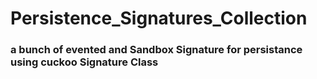 # Persistence_Signatures_Collection
### a bunch of evented and Sandbox Signature for persistance using cuckoo Signature Class
### 
